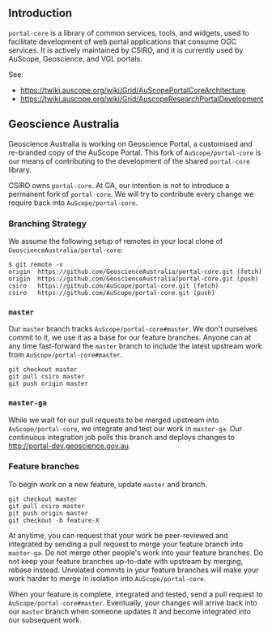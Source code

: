 ## Introduction

`portal-core` is a library of common services, tools, and widgets, used to
facilitate development of web portal applications that consume OGC services. It
is actively maintained by CSIRO, and it is currently used by AuScope,
Geoscience, and VGL portals.

See:

* https://twiki.auscope.org/wiki/Grid/AuScopePortalCoreArchitecture
* https://twiki.auscope.org/wiki/Grid/AuscopeResearchPortalDevelopment

## Geoscience Australia

Geoscience Australia is working on Geoscience Portal, a customised and
re-branded copy of the AuScope Portal. This fork of `AuScope/portal-core` is
our means of contributing to the development of the shared `portal-core` library.

CSIRO owns `portal-core`. At GA, our intention is not to introduce a permanent
fork of `portal-core`. We will try to contribute every change we require back into
`AuScope/portal-core`.

### Branching Strategy

We assume the following setup of remotes in your local clone of
`GeoscienceAustralia/portal-core`:

```
$ git remote -v
origin  https://github.com/GeoscienceAustralia/portal-core.git (fetch)
origin  https://github.com/GeoscienceAustralia/portal-core.git (push)
csiro   https://github.com/AuScope/portal-core.git (fetch)
csiro   https://github.com/AuScope/portal-core.git (push)
```

### `master`
Our `master` branch tracks `AuScope/portal-core#master`. We don't ourselves commit to
it, we use it as a base for our feature branches. Anyone can at
any time fast-forward the `master` branch to include the latest upstream work from
`AuScope/portal-core#master`.

```
git checkout master
git pull csiro master
git push origin master
```

### `master-ga`
While we wait for our pull requests to be merged upstream into
`AuScope/portal-core`, we integrate and test our work in
`master-ga`. Our continuous integration job polls this branch and deploys
changes to http://portal-dev.geoscience.gov.au.

### Feature branches
To begin work on a new feature, update `master` and branch.

```
git checkout master
git pull csiro master
git push origin master
git checkout -b feature-X
```

At anytime, you can request that your work be peer-reviewed and integrated by
sending a pull request to merge your feature branch into `master-ga`. Do not
merge other people's work into your feature branches. Do not keep your feature
branches up-to-date with upstream by merging, rebase instead.
Unrelated commits in your feature branches will make your work harder to merge
in isolation into `AuScope/portal-core`.

When your feature is complete, integrated and tested, send a pull request to
`AuScope/portal-core#master`. Eventually, your changes will arrive back into
our `master` branch when someone updates it and become integrated into our
subsequent work.




